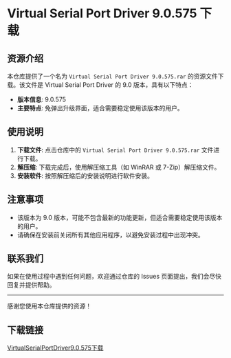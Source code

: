 # Virtual Serial Port Driver 9.0.575 下载

## 资源介绍

本仓库提供了一个名为 `Virtual Serial Port Driver 9.0.575.rar` 的资源文件下载。该文件是 Virtual Serial Port Driver 的 9.0 版本，具有以下特点：

- **版本信息**: 9.0.575
- **主要特点**: 免弹出升级界面，适合需要稳定使用该版本的用户。

## 使用说明

1. **下载文件**: 点击仓库中的 `Virtual Serial Port Driver 9.0.575.rar` 文件进行下载。
2. **解压缩**: 下载完成后，使用解压缩工具（如 WinRAR 或 7-Zip）解压缩文件。
3. **安装软件**: 按照解压缩后的安装说明进行软件安装。

## 注意事项

- 该版本为 9.0 版本，可能不包含最新的功能更新，但适合需要稳定使用该版本的用户。
- 请确保在安装前关闭所有其他应用程序，以避免安装过程中出现冲突。

## 联系我们

如果在使用过程中遇到任何问题，欢迎通过仓库的 Issues 页面提出，我们会尽快回复并提供帮助。

---

感谢您使用本仓库提供的资源！

## 下载链接

[VirtualSerialPortDriver9.0.575下载](https://pan.quark.cn/s/abf87bfc032c)